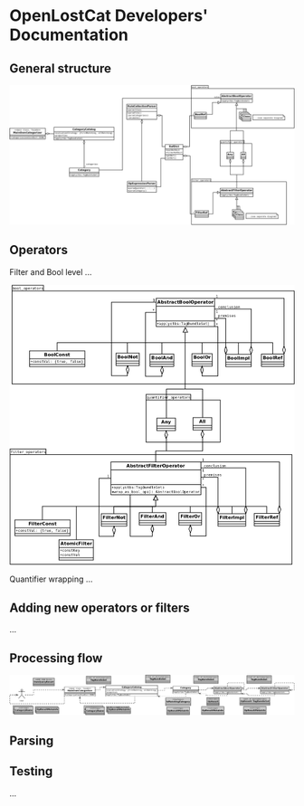 # OpenLostCat Developers' Documentation

## General structure

![class diagram](classdiagram.png)

## Operators

Filter and Bool level ...

![class diagram of operators](classdiagram_operators.png)

Quantifier wrapping ...


## Adding new operators or filters

...

## Processing flow

![information flow diagram](infflowdiagram.png)

## Parsing

<!--![information flow diagram for parsing](infflowdiagram_parse.png)-->


## Testing

...



